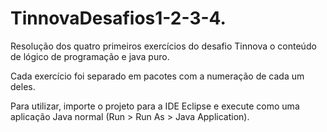 # TinnovaDesafios1-2-3-4.
Resolução dos quatro primeiros exercícios  do desafio Tinnova o conteúdo de lógico de programação e java puro.

Cada exercício foi separado em pacotes com a numeração de cada um deles. 

Para utilizar, importe o projeto para a IDE Eclipse e execute como uma aplicação Java normal (Run > Run As > Java Application).
